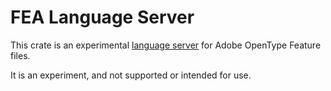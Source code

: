 # FEA Language Server

This crate is an experimental [language server][] for Adobe OpenType Feature
files.

It is an experiment, and not supported or intended for use.

[language server]: https://microsoft.github.io/language-server-protocol/
